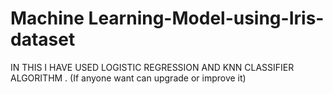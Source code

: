 # Machine Learning-Model-using-Iris-dataset
IN THIS I HAVE USED LOGISTIC REGRESSION AND KNN CLASSIFIER ALGORITHM .
(If anyone want can upgrade or improve it) 
